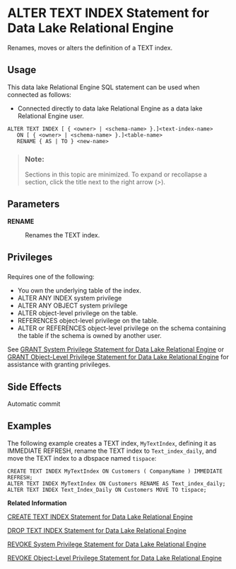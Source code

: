 <!-- loioa602711784f21015955aed036a843754 -->

# ALTER TEXT INDEX Statement for Data Lake Relational Engine

Renames, moves or alters the definition of a TEXT index.



<a name="loioa602711784f21015955aed036a843754__section_ffk_5vr_znb"/>

## Usage

This data lake Relational Engine SQL statement can be used when connected as follows:

-   Connected directly to data lake Relational Engine as a data lake Relational Engine user.



```
ALTER TEXT INDEX [ { <owner> | <schema-name> }.]<text-index-name>
   ON [ { <owner> | <schema-name> }.]<table-name>  
   RENAME { AS | TO } <new-name>
```



> ### Note:  
> Sections in this topic are minimized. To expand or recollapse a section, click the title next to the right arrow \(*\>*\).



<a name="loioa602711784f21015955aed036a843754__alter_text_index_parameters1"/>

## Parameters


<dl>
<dt><b>

RENAME

</b></dt>
<dd>

Renames the TEXT index.



</dd>
</dl>



<a name="loioa602711784f21015955aed036a843754__alter_text_index_privileges1"/>

## Privileges



### 

Requires one of the following:

-   You own the underlying table of the index.
-   ALTER ANY INDEX system privilege
-   ALTER ANY OBJECT system privilege
-   ALTER object-level privilege on the table.
-   REFERENCES object-level privilege on the table.
-   ALTER or REFERENCES object-level privilege on the schema containing the table if the schema is owned by another user.

See [GRANT System Privilege Statement for Data Lake Relational Engine](grant-system-privilege-statement-for-data-lake-relational-engine-a3dfcb0.md) or [GRANT Object-Level Privilege Statement for Data Lake Relational Engine](grant-object-level-privilege-statement-for-data-lake-relational-engine-a3e154f.md) for assistance with granting privileges.



<a name="loioa602711784f21015955aed036a843754__alter_text_index_side_effects1"/>

## Side Effects

Automatic commit



<a name="loioa602711784f21015955aed036a843754__alter_text_index_examples1"/>

## Examples

The following example creates a TEXT index, `MyTextIndex`, defining it as IMMEDIATE REFRESH, rename the TEXT index to `Text_index_daily`, and move the TEXT index to a dbspace named `tispace`:

```
CREATE TEXT INDEX MyTextIndex ON Customers ( CompanyName ) IMMEDIATE REFRESH;
ALTER TEXT INDEX MyTextIndex ON Customers RENAME AS Text_index_daily;
ALTER TEXT INDEX Text_Index_Daily ON Customers MOVE TO tispace;
```

**Related Information**  


[CREATE TEXT INDEX Statement for Data Lake Relational Engine](create-text-index-statement-for-data-lake-relational-engine-a602ced.md "Creates a TEXT index and specifies the text configuration object to use.")

[DROP TEXT INDEX Statement for Data Lake Relational Engine](drop-text-index-statement-for-data-lake-relational-engine-a60331d.md "Removes a TEXT index from the database.")

[REVOKE System Privilege Statement for Data Lake Relational Engine](revoke-system-privilege-statement-for-data-lake-relational-engine-a3eadda.md "Removes specific system privileges from specific users and the right to administer the privilege.")

[REVOKE Object-Level Privilege Statement for Data Lake Relational Engine](revoke-object-level-privilege-statement-for-data-lake-relational-engine-a3e7af2.md "Removes object-level privileges that were given using the GRANT statement.")


